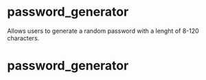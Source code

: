 # password_generator
Allows users to generate a random password with a lenght of 8-120 characters.
# password_generator
